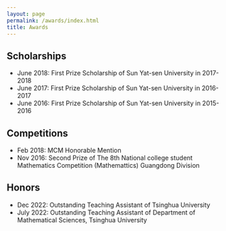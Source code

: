 ```yaml
---
layout: page
permalink: /awards/index.html
title: Awards
---
```


## Scholarships

- June 2018: First Prize Scholarship of Sun Yat-sen University in 2017-2018
- June 2017: First Prize Scholarship of Sun Yat-sen University in 2016-2017
- June 2016: First Prize Scholarship of Sun Yat-sen University in 2015-2016

## Competitions

- Feb 2018: MCM  Honorable Mention
- Nov 2016: Second Prize of The 8th National college student Mathematics Competition (Mathemattics) Guangdong Division  

## Honors

- Dec 2022: Outstanding Teaching Assistant of Tsinghua University
- July 2022: Outstanding Teaching Assistant of Department of Mathematical Sciences, Tsinghua University


